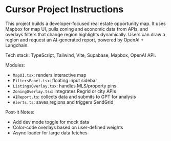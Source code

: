 # Cursor Project Instructions

This project builds a developer-focused real estate opportunity map. 
It uses Mapbox for map UI, pulls zoning and economic data from APIs, 
and overlays filters that change region highlights dynamically. 
Users can draw a region and request an AI-generated report, powered by OpenAI + Langchain.

Tech stack: TypeScript, Tailwind, Vite, Supabase, Mapbox, OpenAI API.

Modules:
- `MapUI.tsx`: renders interactive map
- `FiltersPanel.tsx`: floating input sidebar
- `ListingsOverlay.tsx`: handles MLS/property pins
- `ZoningOverlay.tsx`: integrates Regrid or city APIs
- `AIReport.ts`: collects data and submits to GPT for analysis
- `Alerts.ts`: saves regions and triggers SendGrid

Post-it Notes:
- Add dev mode toggle for mock data
- Color-code overlays based on user-defined weights
- Async loader for large data fetches
